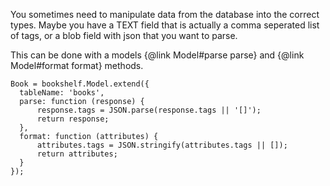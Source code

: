 You sometimes need to manipulate data from the database into the correct types.
Maybe you have a TEXT field that is actually a comma seperated list of tags,
or a blob field with json that you want to parse.

This can be done with a models {@link Model#parse parse} and {@link Model#format format}
methods.

    Book = bookshelf.Model.extend({
      tableName: 'books',
      parse: function (response) {
          response.tags = JSON.parse(response.tags || '[]');
          return response;
      },
      format: function (attributes) {
          attributes.tags = JSON.stringify(attributes.tags || []);
          return attributes;
      }
    });
